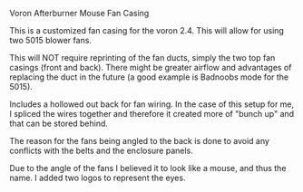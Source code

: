 Voron Afterburner Mouse Fan Casing

This is a customized fan casing for the voron 2.4. This will allow for using two 5015 blower fans.

This will NOT require reprinting of the fan ducts, simply the two top fan casings (front and back). There might be greater airflow and advantages of replacing the duct in the future (a good example is Badnoobs mode for the 5015). 

Includes a hollowed out back for fan wiring. In the case of this setup for me, I spliced the wires together and therefore it created more of "bunch up" and that can be stored behind.

The reason for the fans being angled to the back is done to avoid any conflicts with the belts and the enclosure panels.

Due to the angle of the fans I believed it to look like a mouse, and thus the name. I added two logos to represent the eyes.